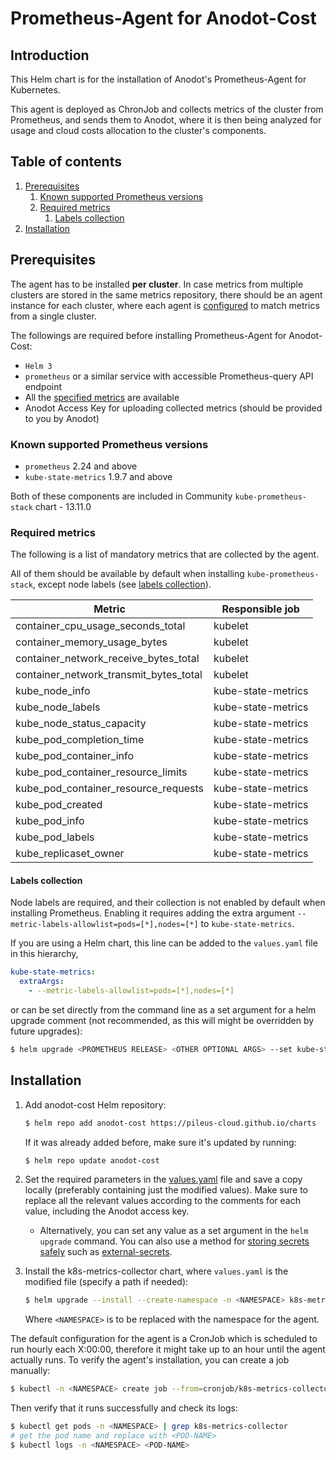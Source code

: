 # Prometheus-Agent for Anodot-Cost

## Introduction

This Helm chart is for the installation of Anodot's Prometheus-Agent for Kubernetes.

This agent is deployed as ChronJob and collects metrics of the cluster from Prometheus, and sends them to Anodot, where
it is then being analyzed for usage and cloud costs allocation to the cluster's components. 


## Table of contents

1. [Prerequisites](#prerequisites)
   1. [Known supported Prometheus versions](#known-supported-prometheus-versions)
   2. [Required metrics](#required-metrics)
      1. [Labels collection](#labels-collection)
2. [Installation](#installation)

## Prerequisites

The agent has to be installed **per cluster**.  In case metrics from multiple clusters are stored in the same metrics repository, there should be an agent instance for each cluster, where each agent is [configured](values.yaml) to match metrics from a single cluster. 

The followings are required before installing Prometheus-Agent for Anodot-Cost:
- `Helm 3`
- `prometheus` or a similar service with accessible Prometheus-query API endpoint
- All the [specified metrics](#required-metrics) are available
- Anodot Access Key for uploading collected metrics (should be provided to you by Anodot)

### Known supported Prometheus versions

- `prometheus` 2.24 and above
- `kube-state-metrics` 1.9.7 and above

Both of these components are included in Community `kube-prometheus-stack` chart - 13.11.0

### Required metrics

The following is a list of mandatory metrics that are collected by the agent.

All of them should be available by default when installing `kube-prometheus-stack`, except node labels (see [labels collection](#labels-collection)).


| Metric                                 | Responsible job    |
|----------------------------------------|--------------------|
| container_cpu_usage_seconds_total      | kubelet            |
| container_memory_usage_bytes           | kubelet            |
| container_network_receive_bytes_total  | kubelet            |
| container_network_transmit_bytes_total | kubelet            |
| kube_node_info                         | kube-state-metrics |
| kube_node_labels                       | kube-state-metrics |
| kube_node_status_capacity              | kube-state-metrics |
| kube_pod_completion_time               | kube-state-metrics |
| kube_pod_container_info                | kube-state-metrics |
| kube_pod_container_resource_limits     | kube-state-metrics |
| kube_pod_container_resource_requests   | kube-state-metrics |
| kube_pod_created                       | kube-state-metrics |
| kube_pod_info                          | kube-state-metrics |
| kube_pod_labels                        | kube-state-metrics |
| kube_replicaset_owner                  | kube-state-metrics |


#### Labels collection
Node labels are required, and their collection is not enabled by default when installing Prometheus.
Enabling it requires adding the extra argument `--metric-labels-allowlist=pods=[*],nodes=[*]` to `kube-state-metrics`.

If you are using a Helm chart, this line can be added to the `values.yaml` file in this hierarchy,
```yaml
kube-state-metrics:
  extraArgs:
    - --metric-labels-allowlist=pods=[*],nodes=[*]
```
or can be set directly from the command line as a set argument for a helm upgrade comment (not recommended, as this will
might be overridden by future upgrades):
```bash
$ helm upgrade <PROMETHEUS RELEASE> <OTHER OPTIONAL ARGS> --set kube-state-metrics.extraArgs[0]=--metric-labels-allowlist=pods=[*],nodes=[*]
```

## Installation

1. Add anodot-cost Helm repository:
   ```bash
   $ helm repo add anodot-cost https://pileus-cloud.github.io/charts
   ```
   If it was already added before, make sure it's updated by running:
   ```bash
   $ helm repo update anodot-cost
   ```

2. Set the required parameters in the [values.yaml](values.yaml) file and save a copy locally (preferably containing just the modified values). Make sure to replace all the relevant values according to the comments for each value, including the Anodot access key.
   * Alternatively, you can set any value as a set argument in the `helm upgrade` command. You can also use a method for [storing secrets safely](storing-secrets.md) such as [external-secrets](https://external-secrets.io/).

3. Install the k8s-metrics-collector chart, where `values.yaml` is the modified file (specify a path if needed):
   ```bash
   $ helm upgrade --install --create-namespace -n <NAMESPACE> k8s-metrics-collector anodot-cost/k8s-metrics-collector -f values.yaml
   ```
   Where `<NAMESPACE>` is to be replaced with the namespace for the agent.

The default configuration for the agent is a CronJob which is scheduled to run hourly each X:00:00, therefore it might take up to an hour until the agent actually runs.
To verify the agent's installation, you can create a job manually:
```bash
$ kubectl -n <NAMESPACE> create job --from=cronjob/k8s-metrics-collector k8s-metrics-collector-manual-run
```
Then verify that it runs successfully and check its logs:
```bash
$ kubectl get pods -n <NAMESPACE> | grep k8s-metrics-collector
# get the pod name and replace with <POD-NAME>
$ kubectl logs -n <NAMESPACE> <POD-NAME>
```
